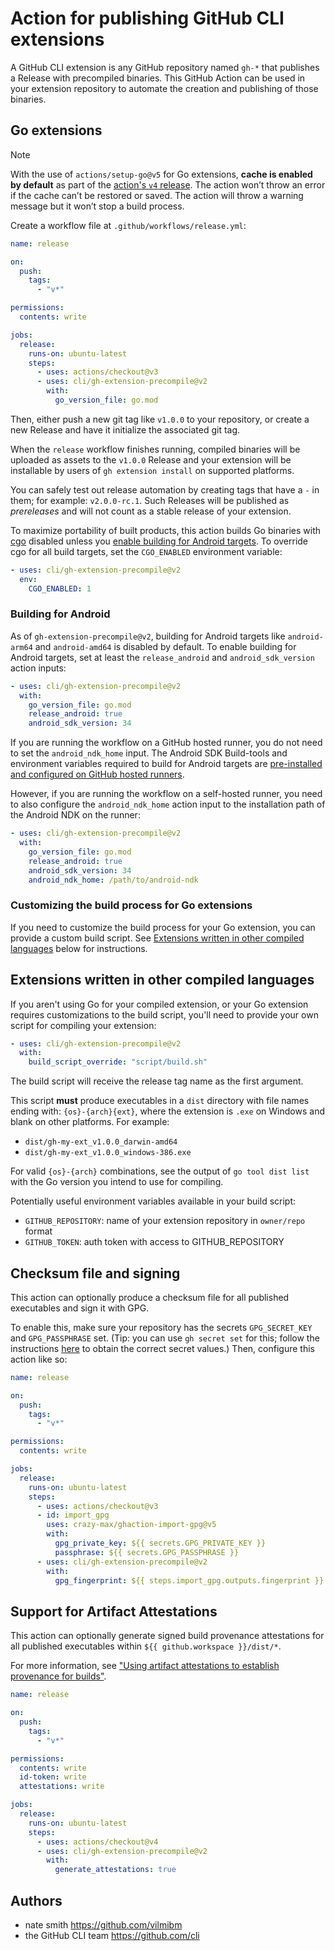 # Action for publishing GitHub CLI extensions

A GitHub CLI extension is any GitHub repository named `gh-*` that publishes a Release with precompiled binaries. This GitHub Action can be used in your extension repository to automate the creation and publishing of those binaries.

## Go extensions

> [!Note]
> With the use of `actions/setup-go@v5` for Go extensions, **cache is enabled by default** as part of the [action's `v4` release](https://github.com/actions/setup-go/releases/tag/v4.0.0). The action won’t throw an error if the cache can’t be restored or saved. The action will throw a warning message but it won’t stop a build process. 

Create a workflow file at `.github/workflows/release.yml`:

```yaml
name: release

on:
  push:
    tags:
      - "v*"

permissions:
  contents: write

jobs:
  release:
    runs-on: ubuntu-latest
    steps:
      - uses: actions/checkout@v3
      - uses: cli/gh-extension-precompile@v2
        with:
          go_version_file: go.mod
```

Then, either push a new git tag like `v1.0.0` to your repository, or create a new Release and have it initialize the associated git tag.

When the `release` workflow finishes running, compiled binaries will be uploaded as assets to the `v1.0.0` Release and your extension will be installable by users of `gh extension install` on supported platforms.

You can safely test out release automation by creating tags that have a `-` in them; for example: `v2.0.0-rc.1`. Such Releases will be published as _prereleases_ and will not count as a stable release of your extension.

To maximize portability of built products, this action builds Go binaries with [cgo](https://pkg.go.dev/cmd/cgo) disabled unless you [enable building for Android targets](#building-for-android). To override cgo for all build targets, set the `CGO_ENABLED` environment variable:

```yaml
- uses: cli/gh-extension-precompile@v2
  env:
    CGO_ENABLED: 1
```

### Building for Android

As of `gh-extension-precompile@v2`, building for Android targets like `android-arm64` and `android-amd64` is disabled by default. To enable building for Android targets, set at least the `release_android` and `android_sdk_version` action inputs:

```yaml
- uses: cli/gh-extension-precompile@v2
  with:
    go_version_file: go.mod
    release_android: true
    android_sdk_version: 34
```

If you are running the workflow on a GitHub hosted runner, you do not need to set the `android_ndk_home` input. The Android SDK Build-tools and environment variables required to build for Android targets are [pre-installed and configured on GitHub hosted runners](https://github.com/actions/runner-images/blob/8cdc506384655ceaaa62d3f800e15b844e06bea4/images/ubuntu/Ubuntu2404-Readme.md?plain=1#L214-L233). 

However, if you are running the workflow on a self-hosted runner, you need to also configure the `android_ndk_home` action input to the installation path of the Android NDK on the runner:

```yaml
- uses: cli/gh-extension-precompile@v2
  with:
    go_version_file: go.mod
    release_android: true
    android_sdk_version: 34
    android_ndk_home: /path/to/android-ndk
```

### Customizing the build process for Go extensions

If you need to customize the build process for your Go extension, you can provide a custom build script. See [Extensions written in other compiled languages](#extensions-written-in-other-compiled-languages) below for instructions.

## Extensions written in other compiled languages

If you aren't using Go for your compiled extension, or your Go extension requires customizations to the build script, you'll need to provide your own script for compiling your extension:

```yaml
- uses: cli/gh-extension-precompile@v2
  with:
    build_script_override: "script/build.sh"
```

The build script will receive the release tag name as the first argument.

This script **must** produce executables in a `dist` directory with file names ending with: `{os}-{arch}{ext}`, where the extension is `.exe` on Windows and blank on other platforms. For example:
- `dist/gh-my-ext_v1.0.0_darwin-amd64`
- `dist/gh-my-ext_v1.0.0_windows-386.exe`

For valid `{os}-{arch}` combinations, see the output of `go tool dist list` with the Go version you intend to use for compiling.

Potentially useful environment variables available in your build script:

- `GITHUB_REPOSITORY`: name of your extension repository in `owner/repo` format
- `GITHUB_TOKEN`: auth token with access to GITHUB_REPOSITORY

## Checksum file and signing

This action can optionally produce a checksum file for all published executables and sign it with GPG.

To enable this, make sure your repository has the secrets `GPG_SECRET_KEY` and `GPG_PASSPHRASE` set. (Tip: you can use `gh secret set` for this; follow the instructions [here](https://github.com/crazy-max/ghaction-import-gpg) to obtain the correct secret values.) Then, configure this action like so:

```yaml
name: release

on:
  push:
    tags:
      - "v*"

permissions:
  contents: write

jobs:
  release:
    runs-on: ubuntu-latest
    steps:
      - uses: actions/checkout@v3
      - id: import_gpg
        uses: crazy-max/ghaction-import-gpg@v5
        with:
          gpg_private_key: ${{ secrets.GPG_PRIVATE_KEY }}
          passphrase: ${{ secrets.GPG_PASSPHRASE }}
      - uses: cli/gh-extension-precompile@v2
        with:
          gpg_fingerprint: ${{ steps.import_gpg.outputs.fingerprint }}
```


## Support for Artifact Attestations

This action can optionally generate signed build provenance attestations for all published executables within `${{ github.workspace }}/dist/*`.

For more information, see ["Using artifact attestations to establish provenance for builds"](https://docs.github.com/en/actions/security-guides/using-artifact-attestations-to-establish-provenance-for-builds).

```yaml
name: release

on:
  push:
    tags:
      - "v*"

permissions:
  contents: write
  id-token: write
  attestations: write

jobs:
  release:
    runs-on: ubuntu-latest
    steps:
      - uses: actions/checkout@v4
      - uses: cli/gh-extension-precompile@v2
        with:
          generate_attestations: true
```


## Authors

- nate smith <https://github.com/vilmibm>
- the GitHub CLI team <https://github.com/cli>
